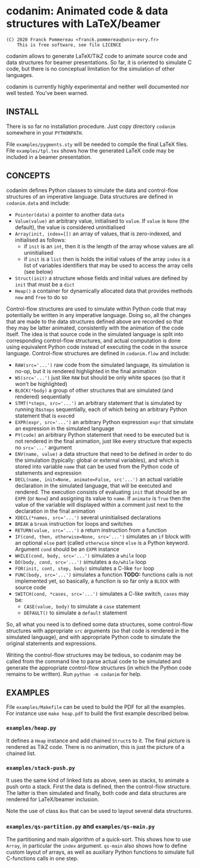 # codanim: Animated code & data structures with LaTeX/beamer 

    (C) 2020 Franck Pommereau <franck.pommereau@univ-evry.fr>
        This is free software, see file LICENCE

codanim allows to generate LaTeX/TikZ code to animate source code and
data structures for beamer presentations. So far, it is oriented to
simulate C code, but there is no conceptual limitation for the
simulation of other languages.

codanim is currently highly experimental and neither well documented
nor well tested. You've been warned.

## INSTALL

There is so far no installation procedure. Just copy directory
`codanim` somewhere in your `PYTHONPATH`.

File `examples/pygments.sty` will be needed to compile the final LaTeX
files. File `examples/tpl.tex` shows how the generated LaTeX code may
be included in a beamer presentation.

## CONCEPTS

codanim defines Python classes to simulate the data and control-flow
structures of an imperative language. Data structures are defined in
`codanim.data` and include:

 * `Pointer(data)` a pointer to another data `data`
 * `Value(value)` an arbitrary value, initialised to `value`. If
   `value` is `None` (the default), the value is considered
   uninitialised
 * `Array(init, index=[])` an array of values, that is zero-indexed,
   and initialised as follows:
    * if `init` is an `int`, then it is the length of the array whose
      values are all uninitialised
    * if `init` is a `list` then is holds the initial values of the
      array
   `index` is a list of variables identifiers that may be used to
   access the array cells (see below)
 * `Struct(init)` a structure whose fields and initial values are
   defined by `init` that must be a `dict`
 * `Heap()` a container for dynamically allocated data that provides
   methods `new` and `free` to do so

Control-flow structures are used to simulate within Python code that
may potentially be written in any imperative language. Doing so, all
the changes that are made to the data structures defined above are
recorded so that they may be latter animated, consistently with the
animation of the code itself. The idea is that source code in the
simulated language is split into corresponding control-flow
structures, and actual computation is done using equivalent Python
code instead of executing the code in the source language.
Control-flow structures are defined in `codanim.flow` and include:

 * `RAW(src='...')` raw code from the simulated language, its
   simulation is no-op, but it is rendered highlighted in the final
   animation
 * `WS(src='...')` just like `RAW` but should be only white spaces (so
   that it won't be highlighted)
 * `BLOCK(*body)` a group of other structures that are simulated (and
   rendered) sequentially
 * `STMT(*steps, src='...')` an arbitrary statement that is simulated
   by running its`steps` sequentially, each of which being an
   arbitrary Python statement that is `exec`ed
 * `EXPR(expr, src='...')` an arbitrary Python expression `expr` that
   simulate an expression in the simulated language
 * `PY(code)` an arbitrary Python statement that need to be executed
   but is not rendered in the final animation, just like every
   structure that expects no `src='...'` argument
 * `ENV(name, value)` a data structure that need to be defined in
   order to do the simulation (typically: global or external
   variables), and which is stored into variable `name` that can be
   used from the Python code of statements and expression
 * `DECL(name, init=None, animate=False, src'...')` an actual variable
   declaration in the simulated language, that will be executed and
   rendered. The execution consists of evaluating `init` that should
   be an `EXPR` (or `None`) and assigning its value to `name`. If
   `animate` is `True` then the value of the variable will displayed
   within a comment just next to the declaration in the final
   animation
 * `XDECL(*names, src='...')` several uninitialised declarations
 * `BREAK` a `break` instruction for loops and switches
 * `RETURN(value, src='...')` a return instruction from a function
 * `IF(cond, then, otherwise=None, src='...')` simulates an `if` block
   with an optional `else` part (called `otherwise` since `else` is a
   Python keyword. Argument `cond` should be an `EXPR` instance
 * `WHILE(cond, body, src='...')` simulates a `while` loop
 * `DO(body, cond, src='...')` simulates a `do/while` loop
 * `FOR(init, cont, step, body)` simulates a C-like `for` loop
 * `FUNC(body, src='...')` simulates a function
   **TODO:** functions calls is not implemented yet, so basically, a
   function is so far only a `BLOCK` with source code
 * `SWITCH(cond, *cases, src='...')` simulates a C-like switch,
   `cases` may be:
   * `CASE(value, body)` to simulate a `case` statement
   * `DEFAULT()` to simulate a `default` statement

So, all what you need is to defined some data structures, some
control-flow structures with appropriate `src` arguments (so that code
is rendered in the simulated language), and with appropriate Python
code to simulate the original statements and expressions.

Writing the control-flow structures may be tedious, so codanim may be
called from the command line to parse actual code to be simulated and
generate the appropriate control-flow structures (in which the Python
code remains to be written). Run `python -m codanim` for help.

## EXAMPLES

File `examples/Makefile` can be used to build the PDF for all the
examples. For instance use `make heap.pdf` to build the first example
described below.

### `examples/heap.py`

It defines a `Heap` instance and add chained `Struct`s to it. The
final picture is rendered as TikZ code. There is no animation, this is
just the picture of a chained list.

### `examples/stack-push.py`

It uses the same kind of linked lists as above, seen as stacks, to
animate a push onto a stack. First the data is defined, then the
control-flow structure. The latter is then simulated and finally, both
code and data structures are rendered for LaTeX/beamer inclusion.

Note the use of class `Box` that can be used to layout several data
structures.

### `examples/qs-partition.py` and `examples/qs-main.py`

The partitioning and main algorithm of a quick-sort. This shows how to
use `Array`, in particular the `index` argument. `qs-main` also shows
how to define custom layout of arrays, as well as auxiliary Python
functions to simulate full C-functions calls in one step.
